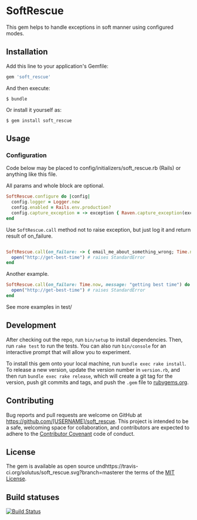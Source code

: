 # SoftRescue 

This gem helps to handle exceptions in soft manner using configured modes.

## Installation

Add this line to your application's Gemfile:

```ruby
gem 'soft_rescue'
```

And then execute:

    $ bundle

Or install it yourself as:

    $ gem install soft_rescue

## Usage

### Configuration
Code below may be placed to config/initializers/soft_rescue.rb (Rails) or anything like this file.

All params and whole block are optional.

```ruby
SoftRescue.configure do |config|
  config.logger = Logger.new
  config.enabled = Rails.env.production?
  config.capture_exception = -> exception { Raven.capture_exception(exception) }
end
```

Use `SoftRescue.call` method not to raise exception, but just log it and return result of on_failure.

```ruby

SoftRescue.call(on_failure: -> { email_me_about_something_wrong; Time.now }) do
  open("http://get-best-time") # raises StandardError
end
```

Another example.

```ruby
SoftRescue.call(on_failure: Time.now, message: "getting best time") do
  open("http://get-best-time") # raises StandardError
end
```

See more examples in test/

## Development

After checking out the repo, run `bin/setup` to install dependencies. Then, run `rake test` to run the tests. You can also run `bin/console` for an interactive prompt that will allow you to experiment.

To install this gem onto your local machine, run `bundle exec rake install`. To release a new version, update the version number in `version.rb`, and then run `bundle exec rake release`, which will create a git tag for the version, push git commits and tags, and push the `.gem` file to [rubygems.org](https://rubygems.org).

## Contributing

Bug reports and pull requests are welcome on GitHub at https://github.com/[USERNAME]/soft_rescue. This project is intended to be a safe, welcoming space for collaboration, and contributors are expected to adhere to the [Contributor Covenant](http://contributor-covenant.org) code of conduct.


## License

The gem is available as open source undhttps://travis-ci.org/solutus/soft_rescue.svg?branch=masterer the terms of the [MIT License](http://opensource.org/licenses/MIT).

## Build statuses

[![Build Status](https://travis-ci.org/solutus/soft_rescue.svg)](https://travis-ci.org/solutus/soft_rescue)


